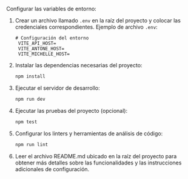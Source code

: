 Configurar las variables de entorno:

1. Crear un archivo llamado `.env` en la raíz del proyecto y colocar las credenciales correspondientes.
   Ejemplo de archivo `.env`:
   ```env
   # Configuración del entorno 
    VITE_API_HOST=
    VITE_ANTONE_HOST=
    VITE_MICHELLE_HOST= 
   ```
2. Instalar las dependencias necesarias del proyecto:
   ```bash
   npm install
   ```
3. Ejecutar el servidor de desarrollo:
   ```bash
   npm run dev
   ```
4. Ejecutar las pruebas del proyecto (opcional):
   ```bash
   npm test
   ```
5. Configurar los linters y herramientas de análisis de código:
   ```bash
   npm run lint
   ```
6. Leer el archivo README.md ubicado en la raíz del proyecto para obtener más detalles sobre las funcionalidades y las
   instrucciones adicionales de configuración.

